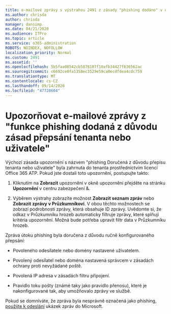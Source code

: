 ```yaml
---
title: e-mailové zprávy s výstrahou 2491 z zásady "phishing dodáno" v důsledku zásad přepsání tenanta nebo uživatele
ms.author: chrisda
author: chrisda
manager: dansimp
ms.date: 04/21/2020
ms.audience: ITPro
ms.topic: article
ms.service: o365-administration
ROBOTS: NOINDEX, NOFOLLOW
localization_priority: Normal
ms.custom: 2491
ms.assetid: ''
ms.openlocfilehash: 5b5faa08542cb5878107f10afb34427f636562ac
ms.sourcegitcommit: c6692ce0fa1358ec3529e59ca0ecdfdea4cdc759
ms.translationtype: MT
ms.contentlocale: cs-CZ
ms.lasthandoff: 09/14/2020
ms.locfileid: "47728604"
---
```

# <a name="alert-email-messages-from-the-phish-delivered-due-to-tenant-or-user-override-policy"></a>Upozorňovat e-mailové zprávy z "funkce phishing dodaná z důvodu zásad přepsání tenanta nebo uživatele"

Výchozí zásada upozornění s názvem "phishing Doručená z důvodu přepisu tenanta nebo uživatele" byla zahrnuta do tenanta prostřednictvím licencí Office 365 ATP. Pokud jste dostali toto upozornění, postupujte takto:

1. Kliknutím na **Zobrazit** upozornění v okně upozornění přejděte na stránku **Upozornění** v centru zabezpečení &.

2. Výběrem výstrahy zobrazíte možnost **Zobrazit seznam zpráv** nebo **Zobrazit zprávy v Průzkumníkovi**. V obou těchto možnostech se zobrazí podrobnosti zprávy, která obsahuje ID zprávy. Uvědomte si, že odkaz v Průzkumníku hrozeb automaticky filtruje zprávy, které splňují kritéria upozornění. Možná bude potřeba upravit filtr data v Průzkumníku hrozeb.

Zpráva útoku phishing byla doručena z důvodu ručně konfigurovaného přepsání:

- Povoleného odesílatele nebo domény nastavené uživatelem.

- Povolený odesílatel nebo doména nastavená správcem v zásadách ochrany proti nevyžádané poště.

- Povolená IP adresa v zásadách filtru připojení.

- Pravidlo toku pošty (známé taky jako pravidlo přenosu), které je nakonfigurované tak, aby umožňovalo zprávy ve službě.

Pokud se domníváte, že zpráva byla nesprávně označená jako phishing, [použijte k odeslání](https://support.office.com/article/b5caa9f1-cdf3-4443-af8c-ff724ea719d2) ukázek zpráv do Microsoft.
